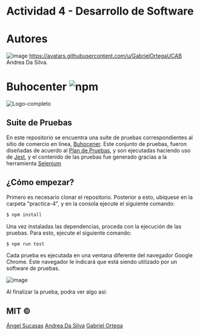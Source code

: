 # Actividad 4 - Desarrollo de Software

# Autores

  ![image](https://avatars0.githubusercontent.com/u/44983658?v=4)
   https://avatars.githubusercontent.com/u/GabrielOrtegaUCAB
  Andrea Da Silva.

# Buhocenter ![npm](https://img.shields.io/badge/node-v8.12.0-green) 

![Logo-completo](https://user-images.githubusercontent.com/44983658/82739421-64d46c00-9d0d-11ea-87ea-c8c1d27f2a21.png)

## Suite de Pruebas

En este repositorio se encuentra una suite de pruebas correspondientes al sitio de comercio en línea, [Buhocener](https://buhocenter.herokuapp.com/home). Este conjunto de pruebas, fueron diseñadas de acuerdo al [Plan de Pruebas](https://docs.google.com/document/d/12JXOm_qW_PXd4k49XiwlUN-Dtr4KdOyQ3y_pTP_9mS0/edit?usp=sharing), y son ejecutadas haciendo uso de [Jest](https://jestjs.io/), y el contenido de las pruebas fue generado gracias a la herramienta [Selenium](https://chrome.google.com/webstore/detail/selenium-ide/mooikfkahbdckldjjndioackbalphokd)
  
## ¿Cómo empezar?

Primero es necesario clonar el repositorio. Posterior a esto, ubíquese en la carpeta "practica-4", y en la consola ejecute el siguiente comando:

```bash
$ npm install
```

Una vez instaladas las dependencias, proceda con la ejecución de las pruebas. Para esto, ejecute el siguiente comando:

```bash
$ npm run test
```

Cada prueba es ejecutada en una ventana diferente del navegador Google Chrome. Este navegador le indicará que está siendo utilizado por un software de pruebas.

![image](https://user-images.githubusercontent.com/44983658/88110380-1e1eb900-cb7a-11ea-8300-4ffd330c8459.png)


Al finalizar la prueba, podra ver algo asi:



## MIT © 

[Ángel Sucasas](mailto:aasucasas.17@est.ucab.edu.ve)
[Andrea Da Silva](mailto:avdasilvab.17@est.ucab.edu.ve)
[Gabriel Ortega](mailto:geortega.17@est.ucab.edu.ve)
